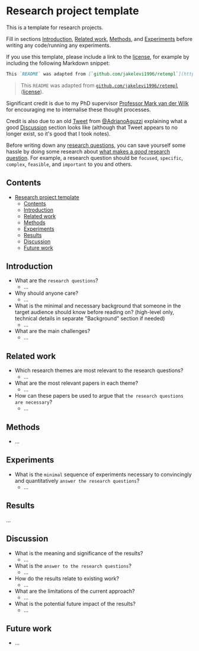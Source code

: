 # Research project template

This is a template for research projects.

Fill in sections [Introduction](#introduction), [Related work](#related-work), [Methods](#methods), and [Experiments](#experiments) before writing any code/running any experiments.

If you use this template, please include a link to the [license](https://github.com/jakelevi1996/retempl/blob/main/LICENSE), for example by including the following Markdown snippet:

```md
This `README` was adapted from [`github.com/jakelevi1996/retempl`](https://github.com/jakelevi1996/retempl) ([license](https://github.com/jakelevi1996/retempl/blob/main/LICENSE)).
```

> This `README` was adapted from [`github.com/jakelevi1996/retempl`](https://github.com/jakelevi1996/retempl) ([license](https://github.com/jakelevi1996/retempl/blob/main/LICENSE)).

Significant credit is due to my PhD supervisor [Professor Mark van der Wilk](https://mvdw.uk/) for encouraging me to internalise these thought processes.

Credit is also due to an old [Tweet](https://x.com/AdrianoAguzzi/status/1806250517204463930) from [@AdrianoAguzzi](https://x.com/AdrianoAguzzi) explaining what a good [Discussion](#discussion) section looks like (although that Tweet appears to no longer exist, so it's good that I took notes).

Before writing down any [research questions](https://en.wikipedia.org/wiki/Research_question), you can save yourself some hassle by doing some research about [what makes a *good* research question](https://www.scribbr.co.uk/the-research-process/research-question/). For example, a research question should be `focused`, `specific`, `complex`, `feasible`, and `important` to you and others.

## Contents

- [Research project template](#research-project-template)
  - [Contents](#contents)
  - [Introduction](#introduction)
  - [Related work](#related-work)
  - [Methods](#methods)
  - [Experiments](#experiments)
  - [Results](#results)
  - [Discussion](#discussion)
  - [Future work](#future-work)

## Introduction

- What are the `research questions`?
  - ...
- Why should anyone care?
  - ...
- What is the minimal and necessary background that someone in the target audience should know before reading on? (high-level only, technical details in separate "Background" section if needed)
  - ...
- What are the main challenges?
  - ...

## Related work

- Which research themes are most relevant to the research questions?
  - ...
- What are the most relevant papers in each theme?
  - ...
- How can these papers be used to argue that `the research questions are necessary`?
  - ...

## Methods

- ...

## Experiments

- What is the `minimal` sequence of experiments necessary to convincingly and quantitatively `answer the research questions`?
  - ...

## Results

...

## Discussion

- What is the meaning and significance of the results?
  - ...
- What is the `answer to the research questions`?
  - ...
- How do the results relate to existing work?
  - ...
- What are the limitations of the current approach?
  - ...
- What is the potential future impact of the results?
  - ...

## Future work

- ...
